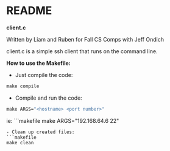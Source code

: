 # README

**client.c**

Written by Liam and Ruben for Fall CS Comps with Jeff Ondich
    
client.c is a simple ssh client that runs on the command line. 

**How to use the Makefile:**
- Just compile the code:
```makefile
make compile
```
- Compile and run the code:
```makefile
make ARGS="<hostname> <port number>"
```
ie: ```makefile
make ARGS="192.168.64.6 22"
```
- Clean up created files:
```makefile
make clean
```